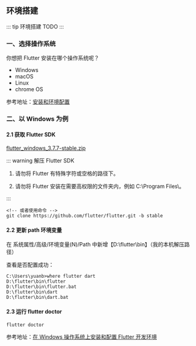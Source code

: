 ## 环境搭建

::: tip 环境搭建
TODO
:::

### 一、选择操作系统

你想把 Flutter 安装在哪个操作系统呢？

- Windows
- macOS
- Linux
- chrome OS

参考地址：[安装和环境配置](https://flutter.cn/docs/get-started/install)

### 二、以 Windows 为例

#### 2.1 获取 Flutter SDK

[flutter_windows_3.7.7-stable.zip](https://storage.flutter-io.cn/flutter_infra_release/releases/stable/windows/flutter_windows_3.7.7-stable.zip)

::: warning 解压 Flutter SDK

1. 请勿将 Flutter 有特殊字符或空格的路径下。

2. 请勿将 Flutter 安装在需要高权限的文件夹内，例如 C:\Program Files\。

:::

```
<!-- 或者使用命令 -->
git clone https://github.com/flutter/flutter.git -b stable
```

#### 2.2 更新 path 环境变量

在 系统属性/高级/环境变量(N)/Path 中新增【D:\flutter\bin】（我的本机解压路径）

查看是否配置成功：

```
C:\Users\yuanb>where flutter dart
D:\flutter\bin\flutter
D:\flutter\bin\flutter.bat
D:\flutter\bin\dart
D:\flutter\bin\dart.bat
```

#### 2.3 运行 flutter doctor

```
flutter doctor
```

参考地址：[在 Windows 操作系统上安装和配置 Flutter 开发环境](https://flutter.cn/docs/get-started/install/windows)
